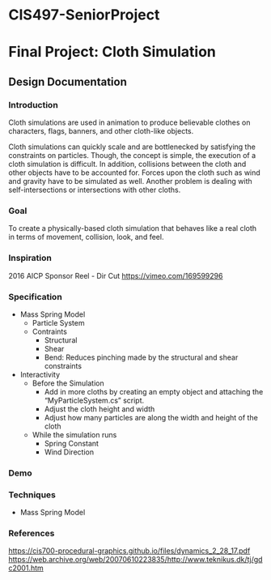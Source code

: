 # CIS497-SeniorProject
# Final Project: Cloth Simulation



## Design Documentation



### Introduction
Cloth simulations are used in animation to produce believable clothes on characters, flags, banners, and other cloth-like objects. 

Cloth simulations can quickly scale and are bottlenecked by satisfying the constraints on particles. Though, the concept is simple, the execution of a cloth simulation is difficult. In addition, collisions between the cloth and other objects have to be accounted for. Forces upon the cloth such as wind and gravity have to be simulated as well. Another problem is dealing with self-intersections or intersections with other cloths. 

### Goal
To create a physically-based cloth simulation that behaves like a real cloth in terms of movement, collision, look, and feel. 

### Inspiration
2016 AICP Sponsor Reel - Dir Cut
https://vimeo.com/169599296

### Specification
- Mass Spring Model
	- Particle System
	- Contraints
		- Structural
		- Shear
		- Bend: Reduces pinching made by the structural and shear constraints
- Interactivity
	- Before the Simulation
		- Add in more cloths by creating an empty object and attaching the “MyParticleSystem.cs” script.
		- Adjust the cloth height and width
		- Adjust how many particles are along the width and height of the cloth
	- While the simulation runs
		- Spring Constant
		- Wind Direction

### Demo


### Techniques
- Mass Spring Model

### References
https://cis700-procedural-graphics.github.io/files/dynamics_2_28_17.pdf
https://web.archive.org/web/20070610223835/http://www.teknikus.dk/tj/gdc2001.htm

